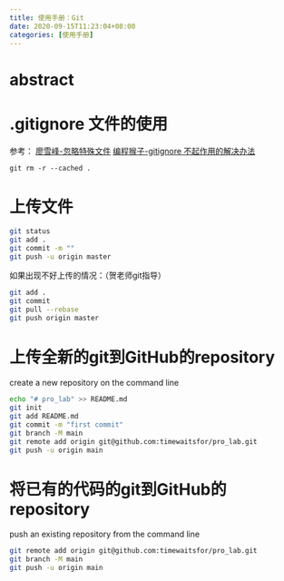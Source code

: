 ```yaml
---
title: 使用手册：Git
date: 2020-09-15T11:23:04+08:00
categories: [使用手册]
---
```


# abstract

# .gitignore 文件的使用

参考：
[廖雪峰-忽略特殊文件](https://www.liaoxuefeng.com/wiki/896043488029600/900004590234208)
[编程猴子-gitignore 不起作用的解决办法](https://www.cnblogs.com/sumg/p/10251247.html)

```
git rm -r --cached .
```

# 上传文件

```sh
git status
git add .
git commit -m ""
git push -u origin master
```

如果出现不好上传的情况：（贺老师git指导）
```sh
git add .
git commit
git pull --rebase
git push origin master
```

# 上传全新的git到GitHub的repository

create a new repository on the command line
```sh
echo "# pro_lab" >> README.md
git init
git add README.md
git commit -m "first commit"
git branch -M main
git remote add origin git@github.com:timewaitsfor/pro_lab.git
git push -u origin main
```
# 将已有的代码的git到GitHub的repository

push an existing repository from the command line
```sh
git remote add origin git@github.com:timewaitsfor/pro_lab.git
git branch -M main
git push -u origin main
```